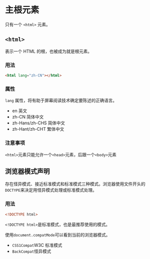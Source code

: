 # 主根元素

只有一个 `<html>` 元素。

## `<html>`

表示一个 HTML 的根，也被成为就是根元素。

### 用法

```html
<html lang="zh-CN"></html>
```

### 属性

`lang` 属性，将有助于屏幕阅读技术确定要陈述的正确语言。

-   en 英文
-   zh-CN 简体中文
-   zh-Hans/zh-CHS 简体中文
-   zh-Hant/zh-CHT 繁体中文

### 注意事项

`<html>`元素只能允许一个`<head>`元素，后跟一个`<body>`元素

## 浏览器模式声明 

存在怪异模式、接近标准模式和标准模式三种模式。浏览器使用文件开头的`DOCTYPE`来决定用怪异模式处理或标准模式处理。

### 用法

```html
<!DOCTYPE html>
```

`<!DOCTYPE html>`是标准模式，也是最推荐使用的模式。

使用`document.compatMode`可以看到当前的浏览器模式。

-   `CSS1Compat`W3C 标准模式
-   `BackCompat`怪异模式
